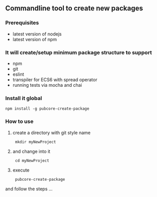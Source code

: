## Commandline tool to create new packages

### Prerequisites
* latest version of nodejs
* latest version of npm

### It will create/setup minimum package structure to support
* npm
* git
* eslint
* transpiler for ECS6 with spread operator
* running tests via mocha and chai

### Install it global

	npm install -g pubcore-create-package

### How to use
1) create a directory with git style name

		mkdir myNewProject
	
2) and change into it

		cd myNewProject
	
3) execute

		pubcore-create-package
	
and follow the steps ...
